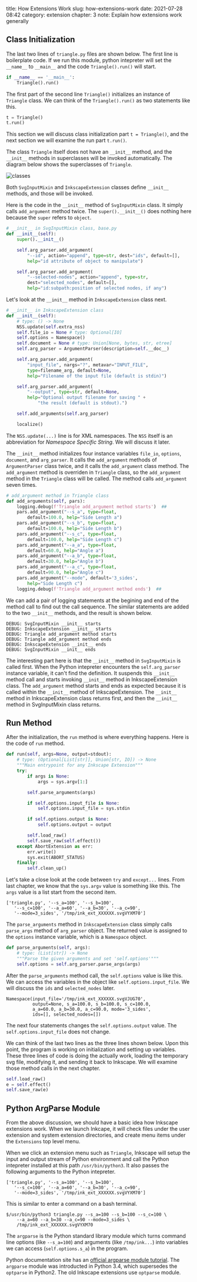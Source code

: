 title: How Extensions Work
slug: how-extensions-work
date: 2021-07-28 08:42
category: extension
chapter: 3
note: Explain how extensions work generally

## Class Initialization

The last two lines of `triangle.py` files are shown below. The first line is 
boilerplate code. If we run this module, python intepreter will set the 
`__name__` to `__main__` and the code `Triangle().run()` will start. 

```python
if __name__ == '__main__':
    Triangle().run()
```

The first part of the second line `Triangle()` initializes an instance of 
`Triangle` class. We can think of the `Triangle().run()` as two statements like this. 

```python
t = Triangle()
t.run()
```

This section we will discuss class initialization part `t = Triangle()`, and 
the next section we will examine the run part `t.run()`. 

The class `Triangle` itself does not have an `__init__` method, and 
the `__init__` methods in superclasses will be invoked automatically. The 
diagram below shows the superclasses of `Triangle`.  

<div style="max-width:600px">
  <img class="img-fluid pb-2" src="/images/ext3/extension-classes.svg" alt="classes"> 
</div>

Both `SvgInputMixin` and `InkscapeExtension` classes define `__init__` methods, and
those will be invoked. 

Here is the code in the `__init__` method of `SvgInputMixin` class.  It simply calls
`add_argument` method twice.  The `super().__init__()` does nothing here because 
the `super` refers to `object`. 

```python
# __init__ in SvgInputMixin class, base.py
def __init__(self):
    super().__init__()

    self.arg_parser.add_argument(
        "--id", action="append", type=str, dest="ids", default=[],
        help="id attribute of object to manipulate")

    self.arg_parser.add_argument(
        "--selected-nodes", action="append", type=str, 
        dest="selected_nodes", default=[],
        help="id:subpath:position of selected nodes, if any")
```


Let's look at the `__init__` method in `InkscapeExtension` class next. 

```python
# __init__ in InkscapeExtension class 
def __init__(self):
    # type: () -> None
    NSS.update(self.extra_nss)
    self.file_io = None # type: Optional[IO]
    self.options = Namespace()
    self.document = None # type: Union[None, bytes, str, etree]
    self.arg_parser = ArgumentParser(description=self.__doc__)

    self.arg_parser.add_argument(
        "input_file", nargs="?", metavar="INPUT_FILE", 
        type=filename_arg, default=None,
        help="Filename of the input file (default is stdin)")

    self.arg_parser.add_argument(
        "--output", type=str, default=None,
        help="Optional output filename for saving " +
            "the result (default is stdout).")

    self.add_arguments(self.arg_parser)

    localize()
```

The `NSS.update(...)` line is for XML namespaces.  The `NSS` itself is an abbreviation
for *Namespace Specific String*. We will discuss it later. 

The `__init__` method initializes four instance variables `file_io`, `options`, 
`document`, and `arg_parser`. It calls the `add_argument` methods of `ArgumentParser` 
class twice, and it calls the `add_argument` class method.  The `add_argument` method 
is overriden in `Triangle` class, so the `add_argument` method in the `Triangle` class 
will be called. The method calls `add_argument` seven times. 

```python
# add_argument method in Triangle class
def add_arguments(self, pars):
    logging.debug(f'Triangle add_argument method starts')  ##
    pars.add_argument("--s_a", type=float, 
        default=100.0, help="Side Length a")
    pars.add_argument("--s_b", type=float, 
        default=100.0, help="Side Length b")
    pars.add_argument("--s_c", type=float, 
        default=100.0, help="Side Length c")
    pars.add_argument("--a_a", type=float, 
        default=60.0, help="Angle a")
    pars.add_argument("--a_b", type=float, 
        default=30.0, help="Angle b")
    pars.add_argument("--a_c", type=float, 
        default=90.0, help="Angle c")
    pars.add_argument("--mode", default='3_sides', 
        help="Side Length c")
    logging.debug(f'Triangle add_argument method ends')  ##
```

We can add a pair of logging statements at the begining and end of the method call to 
find out the call sequence.  The similar statements are added to the two `__init__` 
methods, and the result is shown below. 

```
DEBUG: SvgInputMixin __init__ starts 
DEBUG: InkscapeExtension __init__ starts
DEBUG: Triangle add_argument method starts
DEBUG: Triangle add_argument method ends
DEBUG: InkscapeExtension __init__ ends
DEBUG: SvgInputMixin __init__ ends
```

The interesting part here is that the `__init__` method in `SvgInputMixin` is called 
first.  When the Python intepreter encounters the `self.arg_parser` instance variable, 
it can't find the definition.  It suspends this `__init__` method call and starts 
invoking `__init__` method in InkscapeExtension class. The `add_argument` method 
starts and ends as expected because it is called within the `__init__` method of 
InkscapeExtension.  The `__init__` method in InkscapeExtension class returns first, 
and then the `__init__` method in SvgInputMixin class returns. 

## Run Method

After the initialization, the `run` method is where everything happens. Here is 
the code of `run` method. 

```python
def run(self, args=None, output=stdout):
    # type: (Optional[List[str]], Union[str, IO]) -> None
    """Main entrypoint for any Inkscape Extension"""
    try:
        if args is None:
            args = sys.argv[1:]

        self.parse_arguments(args)

        if self.options.input_file is None:
            self.options.input_file = sys.stdin

        if self.options.output is None:
            self.options.output = output

        self.load_raw()
        self.save_raw(self.effect())
    except AbortExtension as err:
        err.write()
        sys.exit(ABORT_STATUS)
    finally:
        self.clean_up()

```

Let's take a close look at the code between `try` and `except...` lines. 
From last chapter, we know that the `sys.argv` value is something like this. 
The `args` value is a list start from the second item. 

```
['triangle.py', '--s_a=100', '--s_b=100', 
   '--s_c=100', '--a_a=60', '--a_b=30', '--a_c=90', 
   '--mode=3_sides', '/tmp/ink_ext_XXXXXX.svgVYXM70']
```

The `parse_arguments` method in `InkscapeExtension` class simply calls 
`parse_args` method of `arg_parser` object. The returned value is assigned 
to the `options` instance variable, which is a `Namespace` object. 


```python
def parse_arguments(self, args):
    # type: (List[str]) -> None
    """Parse the given arguments and set 'self.options'"""
    self.options = self.arg_parser.parse_args(args)
```

After the `parse_arguments` method call, the `self.options` value is 
like this. We can access the variables in the object like 
`self.options.input_file`. We will discuss the `ids` and `selected_nodes` 
later. 

```
Namespace(input_file='/tmp/ink_ext_XXXXXX.svgVJUG70', 
          output=None, s_a=100.0, s_b=100.0, s_c=100.0, 
          a_a=60.0, a_b=30.0, a_c=90.0, mode='3_sides', 
          ids=[], selected_nodes=[]) 
```

The next four statements changes the `self.options.output` value. The 
`self.options.input_file` does not change. 

We can think of the last two lines as the three lines shown below. 
Upon this point, the program is working on initialization and setting up 
variables. These three lines of code is doing the actually work, loading 
the temporary svg file, modifying it, and sending it back to Inkscape. 
We will examine those method calls in the next chapter. 

```python
self.load_raw()
e = self.effect()
self.save_raw(e)
```

## Python ArgParse Module

From the above discussion, we should have a basic idea how Inkscape extensions 
work. When we launch Inkcape, it will check files under the user extension 
and system extension directories, and create menu items under the `Extensions` 
top level menu.  

When we click an extension menu such as `Triangle`, Inkscape will setup the 
input and output stream of Python environment and call the Python intepreter 
installed at this path `/usr/bin/python3`.  It also passes the following 
arguments to the Python intepreter. 

```
['triangle.py', '--s_a=100', '--s_b=100', 
   '--s_c=100', '--a_a=60', '--a_b=30', '--a_c=90', 
   '--mode=3_sides', '/tmp/ink_ext_XXXXXX.svgVYXM70']
```

This is similar to enter a command on a bash terminal. 

```
$/usr/bin/python3 triangle.py --s_a=100 --s_b=100 --s_c=100 \
    --a_a=60 --a_b=30 --a_c=90 --mode=3_sides \
    /tmp/ink_ext_XXXXXX.svgVYXM70
```

The `argparse` is the Python standard library module which turns command 
line options (like `--s_a=100`) and arguments (like `/tmp/ink...`) into 
variables we can access (`self.options.s_a`) in the program. 

Python documentation site has an 
[official argparse module tutorial](https://docs.python.org/3/howto/argparse.html). 
The `argparse` module was introducted in Python 3.4, which supersedes the `optparse` 
in Python2. The old Inkscape extensions use `optparse` module. 

